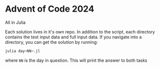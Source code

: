 # Advent of Code 2024

All in Julia

Each solution lives in it's own repo.
In addition to the script, each directory contains the test input data and full input data.
If you navigate into a directory, you can get the solution by running:
```bash
julia day<NN>.jl
```
where `NN` is the day in question.
This will print the answer to both tasks
